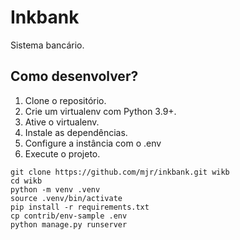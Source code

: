 # Inkbank

Sistema bancário.

## Como desenvolver?

1. Clone o repositório.
2. Crie um virtualenv com Python 3.9+.
3. Ative o virtualenv.
4. Instale as dependências.
5. Configure a instância com o .env
6. Execute o projeto.

```console
git clone https://github.com/mjr/inkbank.git wikb
cd wikb
python -m venv .venv
source .venv/bin/activate
pip install -r requirements.txt
cp contrib/env-sample .env
python manage.py runserver
```
